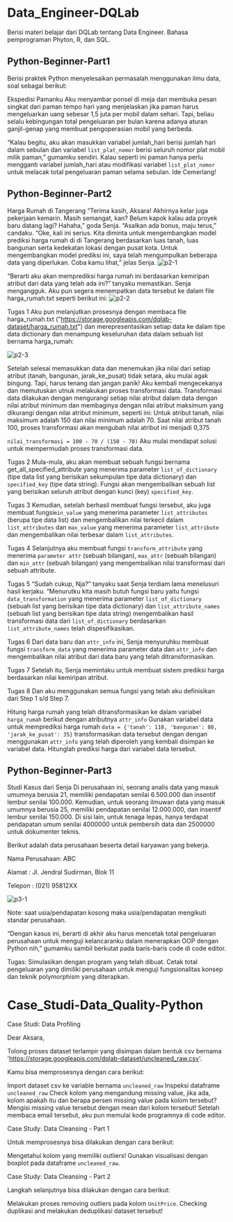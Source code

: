 # Data_Engineer-DQLab
Berisi materi belajar dari DQLab tentang Data Engineer. Bahasa pemprograman Phyton, R, dan SQL.

## Python-Beginner-Part1
Berisi praktek Python menyelesaikan permasalah menggunakan ilmu data, soal sebagai berikut:

Ekspedisi Pamanku
Aku menyambar ponsel di meja dan membuka pesan singkat dari paman tempo hari yang menjelaskan jika paman harus mengeluarkan uang sebesar 1,5 juta per mobil dalam sehari. 
Tapi, beliau selalu kebingungan total pengeluaran per bulan karena adanya aturan ganjil-genap yang membuat pengoperasian mobil yang berbeda.

“Kalau begitu, aku akan masukkan variabel jumlah_hari berisi jumlah hari dalam sebulan dan variabel `list_plat_nomor` berisi seluruh nomor plat mobil milik paman,” gumamku sendiri.
Kalau seperti ini paman hanya perlu mengganti variabel jumlah_hari atau modifikasi variabel `list_plat_nomor` untuk melacak total pengeluaran paman selama sebulan. Ide Cemerlang!

## Python-Beginner-Part2

Harga Rumah di Tangerang
“Terima kasih, Aksara! Akhirnya kelar juga pekerjaan kemarin. Masih semangat, kan? Belum kapok kalau ada proyek baru datang lagi? Hahaha,” goda Senja.
“Asalkan ada bonus, maju terus,” candaku.
“Oke, kali ini serius. Kita diminta untuk mengembangkan model prediksi harga rumah di di Tangerang berdasarkan luas tanah, luas bangunan serta kedekatan lokasi dengan pusat kota. Untuk mengembangkan model prediksi ini, saya telah mengumpulkan beberapa data yang diperlukan. Coba kamu lihat,” jelas Senja.
![p2-1](https://user-images.githubusercontent.com/48518663/112790335-540d2900-9089-11eb-92f5-03c585264afd.png)

“Berarti aku akan memprediksi harga rumah ini berdasarkan kemiripan atribut dari data yang telah ada ini?” tanyaku memastikan. Senja mengangguk.
Aku pun segera menempatkan data tersebut ke dalam file harga_rumah.txt seperti berikut ini:
![p2-2](https://user-images.githubusercontent.com/48518663/112790368-67b88f80-9089-11eb-83b2-ee73fafadf9b.png)

Tugas 1
Aku pun melanjutkan prosesnya dengan membaca file harga_rumah.txt ("https://storage.googleapis.com/dqlab-dataset/harga_rumah.txt") dan merepresentasikan setiap data ke dalam tipe data dictionary dan menampung keseluruhan data dalam sebuah list bernama harga_rumah:

![p2-3](https://user-images.githubusercontent.com/48518663/112790400-7737d880-9089-11eb-99d9-c9731c8c1db0.png)

Setelah selesai memasukkan data dan menemukan jika nilai dari setiap atribut (tanah, bangunan, jarak_ke_pusat) tidak setara, aku mulai agak bingung. Tapi, harus tenang dan jangan panik!
Aku kembali mengecekanya dan memutuskan utnuk melakukan proses transformasi data. Transformasi data dilakukan dengan mengurangi setiap nilai atribut dalam data dengan nilai atribut minimum dan membaginya dengan nilai atribut maksimum yang dikurangi dengan nilai atribut minimum, seperti ini:
Untuk atribut tanah, nilai maksimum adalah 150 dan nilai minimum adalah 70.
Saat nilai atribut tanah 100, proses transformasi akan mengubah nilai atribut ini menjadi 0,375

`nilai_transformasi = 100 - 70 / (150 - 70)`
Aku mulai mendapat solusi untuk mempermudah proses transformasi data.

Tugas 2
Mula-mula,  aku akan membuat sebuah fungsi bernama get_all_specified_attribute yang menerima parameter `list_of_dictionary` (tipe data list yang berisikan sekumpulan tipe data dictionary) dan `specified_key` (tipe data string). Fungsi akan mengembalikan sebuah list yang berisikan seluruh atribut dengan kunci (key) `specified_key`.

Tugas 3
Kemudian, setelah berhasil membuat fungsi  tersebut, aku juga membuat fungsi`min_value` yang menerima parameter `list_attributes` (berupa tipe data list) dan mengembalikan nilai terkecil dalam `list_attributes` dan `max_value` yang menerima parameter `list_attribute` dan mengembalikan nilai terbesar dalam `list_attributes`.

Tugas 4
Selanjutnya aku membuat fungsi `transform_attribute` yang menerima `parameter attr` (sebuah bilangan), `max_attr` (sebuah bilangan) dan `min_attr` (sebuah bilangan) yang mengembalikan nilai transformasi dari sebuah attribute.

Tugas 5
“Sudah cukup, Nja?” tanyaku saat Senja terdiam lama menelusuri hasil kerjaku.
“Menurutku kita masih butuh fungsi baru yaitu fungsi `data_transformation` yang menerima parameter `list_of_dictionary` (sebuah list yang berisikan tipe data dictionary) dan `list_attribute_names` (sebuah list yang berisikan tipe data string) mengembalikan hasil transformasi data dari `list_of_dictionary` berdasarkan `list_attribute_names` telah dispesifikasikan.

Tugas 6
Dari data baru dan `attr_info` ini, Senja menyuruhku membuat fungsi `transform_data` yang menerima parameter data dan `attr_info` dan mengembalikan nilai atribut dari data baru yang telah ditransformasikan.

Tugas 7
Setelah itu, Senja memintaku untuk membuat sistem prediksi harga berdasarkan nilai kemiripan atribut.

Tugas 8
Dan aku menggunakan semua fungsi yang telah aku definisikan dari Step 1 s/d Step 7.

Hitung harga rumah yang telah ditransformasikan ke dalam variabel `harga_rumah` berikut dengan atributnya `attr_info`
Gunakan variabel data untuk memprediksi harga rumah
`data = {'tanah': 110, 'bangunan': 80, 'jarak_ke_pusat': 35}`
transformasikan data tersebut dengan dengan menggunakan `attr_info` yang telah diperoleh yang kembali disimpan ke variabel data.
Hitunglah prediksi harga dari variabel data tersebut. 

## Python-Beginner-Part3

Studi Kasus dari Senja
Di perusahaan ini, seorang analis data yang masuk umumnya berusia 21, memiliki pendapatan senilai 6.500.000 dan insentif lembur senilai 100.000. Kemudian, untuk seorang ilmuwan data yang masuk umumnya berusia 25, memiliki pendapatan senilai 12.000.000, dan insentif lembur senilai 150.000. Di sisi lain, untuk tenaga lepas, hanya terdapat pendapatan umum senilai 4000000 untuk pembersih data dan 2500000 untuk dokumenter teknis. 

Berikut adalah data perusahaan beserta detail karyawan yang bekerja.

Nama Perusahaan: ABC

Alamat                  : Jl. Jendral Sudirman, Blok 11

Telepon                 : (021) 95812XX

![p3-1](https://user-images.githubusercontent.com/48518663/112791010-cc281e80-908a-11eb-8d1f-2ca8bda60ae0.png)


Note: saat usia/pendapatan kosong maka usia/pendapatan mengikuti standar perusahaan.

“Dengan kasus ini, berarti di akhir aku harus mencetak total pengeluaran perusahaan untuk menguji kelancaranku dalam menerapkan OOP dengan Python nih,” gumamku sambil berkutat pada baris-baris code di code editor.

Tugas:
Simulasikan dengan program yang telah dibuat.
Cetak total pengeluaran yang dimiliki perusahaan untuk menguji fungsionalitas konsep dan teknik polymorphism yang diterapkan.

# Case_Studi-Data_Quality-Python
Case Studi: Data Profiling

Dear Aksara, 

Tolong proses dataset terlampir yang  disimpan dalam bentuk csv bernama 'https://storage.googleapis.com/dqlab-dataset/uncleaned_raw.csv'.

Kamu bisa memprosesnya dengan cara berikut:

Import dataset csv ke variable bernama `uncleaned_raw`
Inspeksi dataframe `uncleaned_raw`
Check kolom yang mengandung missing value, jika ada, kolom apakah itu dan berapa persen missing value pada kolom tersebut?
Mengisi missing value tersebut dengan mean dari kolom tersebut!
Setelah membaca email tersebut, aku pun memulai kode programnya di code editor.

Case Study: Data Cleansing - Part 1

Untuk memprosesnya bisa dilakukan dengan cara berikut:

Mengetahui kolom yang memiliki outliers! Gunakan visualisasi dengan boxplot pada dataframe `uncleaned_raw`.

Case Study: Data Cleansing - Part 2

Langkah selanjutnya bisa dilakukan dengan cara berikut:

Melakukan proses removing outliers pada kolom `UnitPrice`.
Checking duplikasi and melakukan deduplikasi dataset tersebut!
